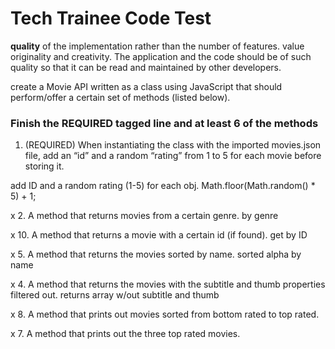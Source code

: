 # Tech Trainee Code Test

**quality** of the implementation rather than the number of features.
value originality and creativity. 
The application and the code should be of such quality so that it can be read and maintained by other developers.


create a Movie API written as a class using JavaScript that should perform/offer a certain set of methods (listed below). 

### Finish the REQUIRED tagged line and at least 6 of the methods
1. (REQUIRED) When instantiating the class with the imported movies.json file, add an “id” and a random “rating” from 1 to 5 for each movie before storing it.

add ID and a random rating (1-5) for each obj.
Math.floor(Math.random() * 5) + 1;

x 2. A method that returns movies from a certain genre.
   by genre

x 10. A method that returns a movie with a certain id (if found).
    get by ID

x 5. A method that returns the movies sorted by name.
	sorted alpha by name




x 4. A method that returns the movies with the subtitle and thumb properties filtered out.
   returns array w/out subtitle and thumb

   
x 8. A method that prints out movies sorted from bottom rated to top rated.


x 7. A method that prints out the three top rated movies.
